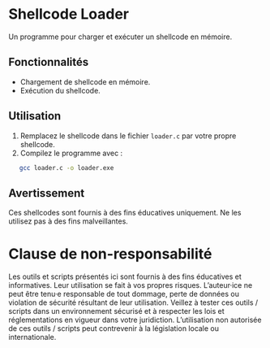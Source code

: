 # Shellcode Loader

Un programme pour charger et exécuter un shellcode en mémoire.

## Fonctionnalités
- Chargement de shellcode en mémoire.
- Exécution du shellcode.

## Utilisation
1. Remplacez le shellcode dans le fichier `loader.c` par votre propre shellcode.
2. Compilez le programme avec :
```bash
   gcc loader.c -o loader.exe
```

## Avertissement
Ces shellcodes sont fournis à des fins éducatives uniquement. Ne les utilisez pas à des fins malveillantes.

# Clause de non-responsabilité
Les outils et scripts présentés ici sont fournis à des fins éducatives et informatives. Leur utilisation se fait à vos propres risques. L’auteur·ice ne peut être tenu·e responsable de tout dommage, perte de données ou violation de sécurité résultant de leur utilisation. Veillez à tester ces outils / scripts dans un environnement sécurisé et à respecter les lois et réglementations en vigueur dans votre juridiction. L’utilisation non autorisée de ces outils / scripts peut contrevenir à la législation locale ou internationale.